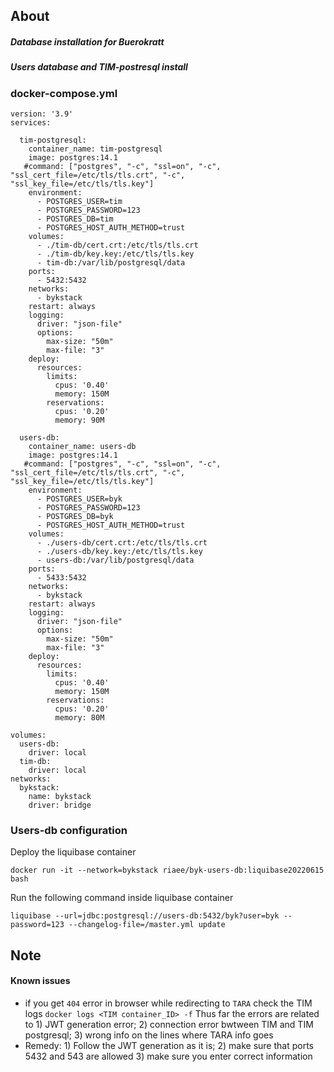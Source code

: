 ## About
##### Database installation for Buerokratt

##### Users database and TIM-postresql install

### docker-compose.yml
```
version: '3.9'
services:

  tim-postgresql:
    container_name: tim-postgresql
    image: postgres:14.1
   #command: ["postgres", "-c", "ssl=on", "-c", "ssl_cert_file=/etc/tls/tls.crt", "-c", "ssl_key_file=/etc/tls/tls.key"]
    environment:
      - POSTGRES_USER=tim
      - POSTGRES_PASSWORD=123
      - POSTGRES_DB=tim
      - POSTGRES_HOST_AUTH_METHOD=trust
    volumes:
      - ./tim-db/cert.crt:/etc/tls/tls.crt
      - ./tim-db/key.key:/etc/tls/tls.key
      - tim-db:/var/lib/postgresql/data
    ports:
      - 5432:5432
    networks:
      - bykstack
    restart: always
    logging:
      driver: "json-file"
      options:
        max-size: "50m"
        max-file: "3"
    deploy:
      resources:
        limits:
          cpus: '0.40'
          memory: 150M
        reservations:
          cpus: '0.20'
          memory: 90M

  users-db:
    container_name: users-db
    image: postgres:14.1
   #command: ["postgres", "-c", "ssl=on", "-c", "ssl_cert_file=/etc/tls/tls.crt", "-c", "ssl_key_file=/etc/tls/tls.key"]
    environment:
      - POSTGRES_USER=byk
      - POSTGRES_PASSWORD=123
      - POSTGRES_DB=byk
      - POSTGRES_HOST_AUTH_METHOD=trust
    volumes:
      - ./users-db/cert.crt:/etc/tls/tls.crt
      - ./users-db/key.key:/etc/tls/tls.key
      - users-db:/var/lib/postgresql/data
    ports:
      - 5433:5432
    networks:
      - bykstack
    restart: always
    logging:
      driver: "json-file"
      options:
        max-size: "50m"
        max-file: "3"
    deploy:
      resources:
        limits:
          cpus: '0.40'
          memory: 150M
        reservations:
          cpus: '0.20'
          memory: 80M

volumes:
  users-db:
    driver: local
  tim-db:
    driver: local
networks:
  bykstack:
    name: bykstack
    driver: bridge
```
### Users-db configuration
Deploy the liquibase container
```
docker run -it --network=bykstack riaee/byk-users-db:liquibase20220615 bash
```
Run the following command inside liquibase container
```
liquibase --url=jdbc:postgresql://users-db:5432/byk?user=byk --password=123 --changelog-file=/master.yml update
```


## Note
#### Known issues
- if you get `404` error in browser while redirecting to `TARA` check the TIM logs `docker logs <TIM container_ID> -f`
Thus far the errors are related to 1) JWT generation error; 2) connection error bwtween TIM and TIM postgresql; 3) wrong info on the lines where TARA info goes
- Remedy: 1) Follow the JWT generation as it is; 2) make sure that ports 5432 and 543 are allowed 3) make sure you enter correct information

